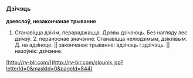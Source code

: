 ### Дзічэць
**дзеяслоў, незакончанае трыванне**

1. Станавіцца дзікім, перараджацца. Дрэвы дзічэюць. Без нагляду лес дзічэў. 2. пераноснае значэнне: Станавіцца нелюдзімым, дзіклівым. Д. на адзіноце. || закончанае трыванне: адзічэць і здзічэць. || назоўнік: дзічэнне.

<a rel="author">[http://rv-blr.com/](http://rv-blr.com/slounik.jsp?letterId=0&maskId=0&pageId=844)</a>
